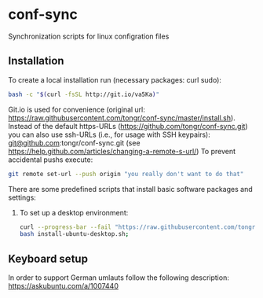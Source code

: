 # conf-sync
Synchronization scripts for linux configration files

## Installation
To create a local installation run (necessary packages: curl sudo):
```sh
bash -c "$(curl -fsSL http://git.io/va5Ka)"
```
Git.io is used for convenience (original url: https://raw.githubusercontent.com/tongr/conf-sync/master/install.sh).
Instead of the default https-URLs (https://github.com/tongr/conf-sync.git) you can also use ssh-URLs (i.e., for usage with SSH keypairs): git@github.com:tongr/conf-sync.git (see https://help.github.com/articles/changing-a-remote-s-url/)
To prevent accidental pushs execute:
```sh
git remote set-url --push origin "you really don't want to do that"
```

There are some predefined scripts that install basic software packages and settings:
 1. To set up a desktop environment:
    ```bash
    curl --progress-bar --fail "https://raw.githubusercontent.com/tongr/conf-sync/master/install/ubuntu-desktop.sh" --output install-ubuntu-desktop.sh; \
    bash install-ubuntu-desktop.sh;
    ```

## Keyboard setup
In order to support German umlauts follow the following description: https://askubuntu.com/a/1007440


